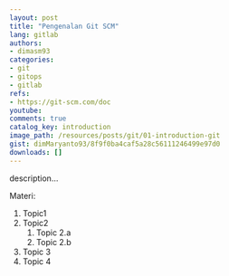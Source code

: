 ```yaml
---
layout: post
title: "Pengenalan Git SCM"
lang: gitlab
authors:
- dimasm93
categories:
- git
- gitops
- gitlab
refs: 
- https://git-scm.com/doc
youtube: 
comments: true
catalog_key: introduction
image_path: /resources/posts/git/01-introduction-git
gist: dimMaryanto93/8f9f0ba4caf5a28c56111246499e97d0
downloads: []
---
```



description...

<!--more-->

Materi: 

1. Topic1
2. Topic2
    1. Topic 2.a
    2. Topic 2.b
3. Topic 3
4. Topic 4